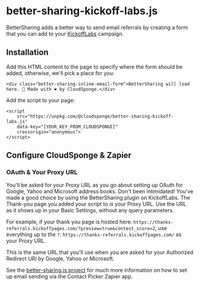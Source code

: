 # better-sharing-kickoff-labs.js

BetterSharing adds a better way to send email referrals by creating a form that you can add to your [KickoffLabs](https://kickofflabs.com/) campaign.

## Installation

Add this HTML content to the page to specify where the form should be added, otherwise, we'll pick a place for you:

    <div class="better-sharing-inline-email-form">BetterSharing will load here. 🔧 Made with ❤️ by CloudSponge.</div>

Add the script to your page:

    <script
        src="https://unpkg.com/@cloudsponge/better-sharing-kickoff-labs.js"
        data-key="[YOUR_KEY_FROM_CLOUDSPONGE]"
        crossorigin="anonymous">
    </script>

## Configure CloudSponge & Zapier

### OAuth & Your Proxy URL

You'll be asked for your Proxy URL as you go about setting up OAuth for Google, Yahoo and Microsoft address books. Don't been intimidated! You've made a good choice by using the BetterSharing plugin on KickoffLabs. The Thank-you page you added your script to *is* your Proxy URL. Use the URL as it shows up in your Basic Settings, without any query parameters.

For example, if your thank you page is hosted here: `https://thanks-referrals.kickoffpages.com/?preview=true&contest_score=2`, use everything up to the `?`: `https://thanks-referrals.kickoffpages.com/` as your Proxy URL. 

This is the same URL that you'll use when you are asked for your Authorized Redirect URI by Google, Yahoo or Microsoft.

See the [better-sharing.js project](https://www.npmjs.com/package/@cloudsponge/better-sharing.js) for much more information on how to set up email sending via the Contact Picker Zapier app.
